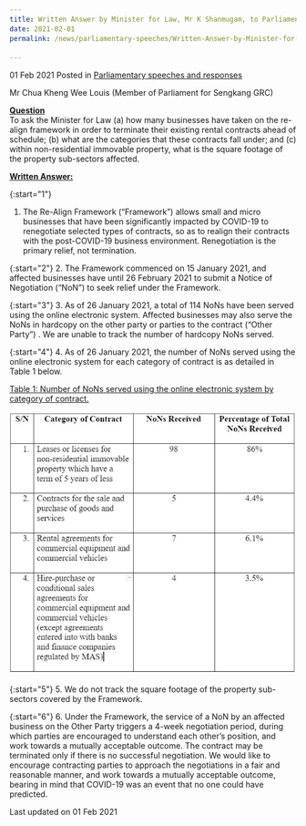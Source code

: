 ```yaml
---
title: Written Answer by Minister for Law, Mr K Shanmugam, to Parliamentary Question on Breakdown of Businesses Taking On Re-Align Framework to Terminate Existing Rental Contracts Ahead of Schedule
date: 2021-02-01
permalink: /news/parliamentary-speeches/Written-Answer-by-Minister-for-Law-Mr-K-Shanmugam-to-PQ-on-breakdown-of-businesses-taking-on-realign-framework

---
```


01 Feb 2021 Posted in [Parliamentary speeches and responses](/news/parliamentary-speeches)

Mr Chua Kheng Wee Louis (Member of Parliament for Sengkang GRC) 

**<b><u>Question</u></b>**  
To ask the Minister for Law (a) how many businesses have taken on the re-align framework in order to terminate their existing rental contracts ahead of schedule; (b) what are the categories that these contracts fall under; and (c) within non-residential immovable property, what is the square footage of the property sub-sectors affected. 

**<b><u>Written Answer:</u></b>**  

{:start="1"}
1. The Re-Align Framework (“Framework”) allows small and micro businesses that have been significantly impacted by COVID-19 to renegotiate selected types of contracts, so as to realign their contracts with the post-COVID-19 business environment. Renegotiation is the primary relief, not termination.

{:start="2"}
2. The Framework commenced on 15 January 2021, and affected businesses have until 26 February 2021 to submit a Notice of Negotiation (“NoN”) to seek relief under the Framework.

{:start="3"}
3. As of 26 January 2021, a total of 114 NoNs have been served using the online electronic system. Affected businesses may also serve the NoNs in hardcopy on the other party or parties to the contract (“Other Party”) . We are unable to track the number of hardcopy NoNs served.

{:start="4"}
4. As of 26 January 2021, the number of NoNs served using the online electronic system for each category of contract is as detailed in Table 1 below.  

<u>Table 1: Number of NoNs served using the online electronic system by category of contract.</u>

<img src="/images/news/parliamentary-speeches/2021-02-01_PQ_Re-Align_Framework.JPG">

{:start="5"}
5. We do not track the square footage of the property sub-sectors covered by the Framework. 

{:start="6"}
6. Under the Framework, the service of a NoN by an affected business on the Other Party triggers a 4-week negotiation period, during which parties are encouraged to understand each other’s position, and work towards a mutually acceptable outcome. The contract may be terminated only if there is no successful negotiation. We would like to encourage contracting parties to approach the negotiations in a fair and reasonable manner, and work towards a mutually acceptable outcome, bearing in mind that COVID-19 was an event that no one could have predicted. 


<p class="right-side-updated">Last updated on 01 Feb 2021</p>
